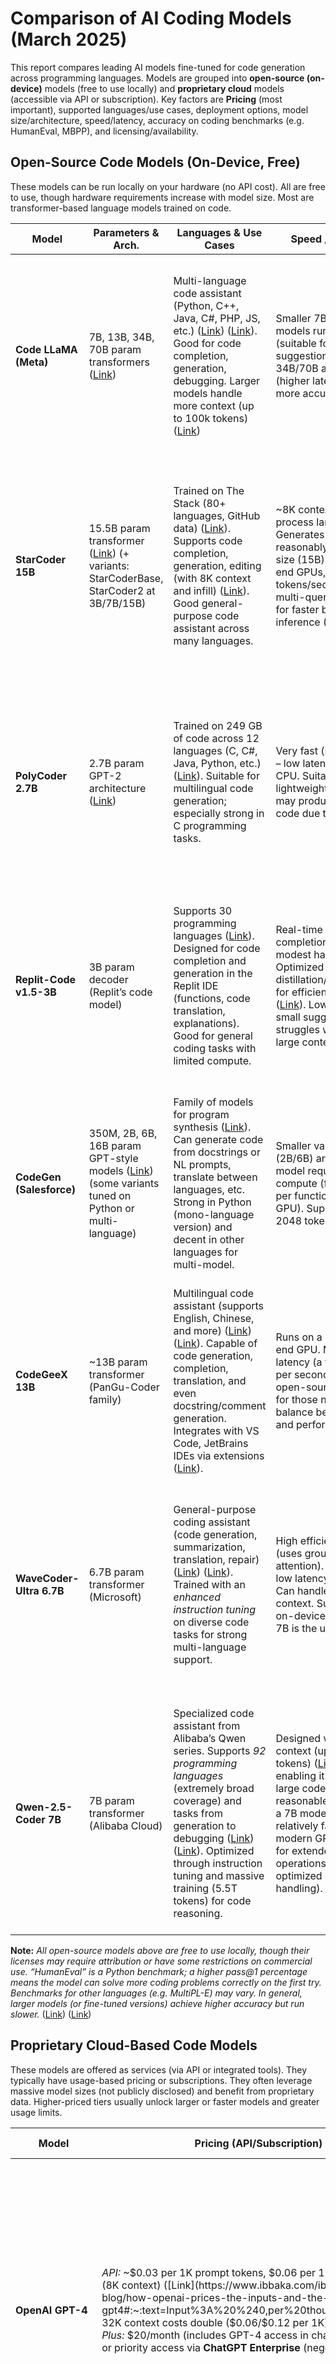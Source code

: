 
# Comparison of AI Coding Models (March 2025)

This report compares leading AI models fine-tuned for code generation across programming languages. Models are grouped into **open-source (on-device)** models (free to use locally) and **proprietary cloud** models (accessible via API or subscription). Key factors are **Pricing** (most important), supported languages/use cases, deployment options, model size/architecture, speed/latency, accuracy on coding benchmarks (e.g. HumanEval, MBPP), and licensing/availability.

## Open-Source Code Models (On-Device, Free)

These models can be run locally on your hardware (no API cost). All are free to use, though hardware requirements increase with model size. Most are transformer-based language models trained on code.

| **Model**                | **Parameters & Arch.**            | **Languages & Use Cases**                                           | **Speed / Latency**                                | **Accuracy (Benchmark)**                                                                                 | **License & Availability**                                   |
|--------------------------|-----------------------------------|---------------------------------------------------------------------|----------------------------------------------------|----------------------------------------------------------------------------------------------------------|-------------------------------------------------------------|
| **Code LLaMA (Meta)**    | 7B, 13B, 34B, 70B param transformers ([Link](https://medium.com/@marketing_novita.ai/introducing-code-llama-a-state-of-the-art-large-language-model-for-code-generation-e9753deb61b7#:~:text=Meta%20is%20releasing%20four%20sizes,right%20out%20of%20the%20box)) | Multi-language code assistant (Python, C++, Java, C#, PHP, JS, etc.) ([Link](https://medium.com/@marketing_novita.ai/introducing-code-llama-a-state-of-the-art-large-language-model-for-code-generation-e9753deb61b7#:~:text=language%20prompts%20%28e,and%20Bash)) ([Link](https://medium.com/@marketing_novita.ai/introducing-code-llama-a-state-of-the-art-large-language-model-for-code-generation-e9753deb61b7#:~:text=Code%20Llama%20supports%20many%20popular,and%20Bash)). Good for code completion, generation, debugging. Larger models handle more context (up to 100k tokens) ([Link](https://medium.com/@marketing_novita.ai/introducing-code-llama-a-state-of-the-art-large-language-model-for-code-generation-e9753deb61b7#:~:text=Code%20Llama%E2%80%99s%20Capabilities)) | Smaller 7B/13B models run faster (suitable for real-time suggestions) ([Link](https://medium.com/@marketing_novita.ai/introducing-code-llama-a-state-of-the-art-large-language-model-for-code-generation-e9753deb61b7#:~:text=These%20models%20cater%20to%20different,time%20code%20completion)); 34B/70B are slower (higher latency) but more accurate. | **HumanEval** pass@1: ~55% (7B), ~63% (13B), ~53.7% (34B base) ([Link](https://www.e2enetworks.com/blog/top-8-open-source-llms-for-coding#:~:text=In%20benchmark%20tests%20using%20HumanEval,source%20solutions)); fine-tuned versions reach higher (Phind-CodeLlama 34B ~73.8% ([Link](https://www.e2enetworks.com/blog/top-8-open-source-llms-for-coding#:~:text=Phind,tuning%20approach))). Handles long context and complex tasks better with larger models. | Meta license (open access for research & commercial use with attribution). Downloadable weights (7B–70B) ([Link](https://medium.com/@marketing_novita.ai/introducing-code-llama-a-state-of-the-art-large-language-model-for-code-generation-e9753deb61b7#:~:text=Meta%20is%20releasing%20four%20sizes,right%20out%20of%20the%20box)); run locally with GPU (7B can run on a single GPU ([Link](https://medium.com/@marketing_novita.ai/introducing-code-llama-a-state-of-the-art-large-language-model-for-code-generation-e9753deb61b7#:~:text=These%20models%20cater%20to%20different,time%20code%20completion))). |
| **StarCoder 15B**        | 15.5B param transformer ([Link](https://huggingface.co/blog/starcoder#:~:text=StarCoder%20and%20StarCoderBase%20are%20Large,model%20that%20we%20call%20StarCoder)) (+ variants: StarCoderBase, StarCoder2 at 3B/7B/15B) | Trained on The Stack (80+ languages, GitHub data) ([Link](https://huggingface.co/blog/starcoder#:~:text=StarCoder%20and%20StarCoderBase%20are%20Large,model%20that%20we%20call%20StarCoder)). Supports code completion, generation, editing (with 8K context and infill) ([Link](https://huggingface.co/blog/starcoder#:~:text=programming%20benchmarks%20and%20matches%20or,We%20take)). Good general-purpose code assistant across many languages. | ~8K context; can process large files. Generates code reasonably fast for its size (15B) – on high-end GPUs, dozens of tokens/sec. Optimized multi-query attention for faster batch inference ([Link](https://www.e2enetworks.com/blog/top-8-open-source-llms-for-coding#:~:text=,query%20attention)). | **HumanEval** ~33–40% pass@1 for base models ([Link](https://huggingface.co/blog/starcoder#:~:text=We%20thoroughly%20evaluated%20StarCoder%20and,the%20correct%20implementation%20of%20the)) ([Link](https://huggingface.co/blog/starcoder#:~:text=Model%20HumanEval%20MBPP%20LLaMA,540B%2026.2%2036.8)). StarCoderBase outperforms older open models and even OpenAI Codex on many tasks ([Link](https://huggingface.co/blog/starcoder#:~:text=We%20found%20that%20StarCoderBase%20outperforms,autocomplete%20code%2C%20make%20modifications%20to)) ([Link](https://huggingface.co/blog/starcoder#:~:text=We%20thoroughly%20evaluated%20StarCoder%20and,the%20correct%20implementation%20of%20the)). StarCoder2 (new version) further improves performance with 3× training data. | OpenRAIL License (permissive use with attribution) ([Link](https://huggingface.co/blog/starcoder#:~:text=several%20important%20steps%20towards%20a,cases%20and%20products)). Available on HuggingFace ([Link](https://huggingface.co/blog/starcoder#:~:text=Introducing%20StarCoder)). Free to use locally (15B requires >= 16GB VRAM). |
| **PolyCoder 2.7B**       | 2.7B param GPT-2 architecture ([Link](https://accubits.com/open-source-program-synthesis-models-leaderboard/polycoder/#:~:text=match%20at%20L242%20,source%20and%20publicly%20available%2C%20enabling)) | Trained on 249 GB of code across 12 languages (C, C#, Java, Python, etc.) ([Link](https://www.scribbledata.io/blog/the-top-llms-for-code-generation-2024-edition/#:~:text=Polycoder%20is%20an%20open,Java%2C%20Python%2C%20and%20more)). Suitable for multilingual code generation; especially strong in C programming tasks. | Very fast (small model) – low latency even on CPU. Suitable for lightweight use, but may produce simpler code due to size. | Achieves **lower perplexity in C** than OpenAI Codex, *outperforming all other models in C* code generation ([Link](https://www.scribbledata.io/blog/the-top-llms-for-code-generation-2024-edition/#:~:text=Polycoder%20is%20designed%20to%20generate,other%20models%2C%20including%20OpenAI%20Codex)). Overall accuracy is lower than larger models on complex tasks, but decent given its size. | MIT License (open-source). Available for local use; 2.7B model runs on consumer GPUs or even CPUs (with reduced speed). Great for researchers or projects focusing on C ([Link](https://www.scribbledata.io/blog/the-top-llms-for-code-generation-2024-edition/#:~:text=Polycoder%20is%20designed%20to%20generate,other%20models%2C%20including%20OpenAI%20Codex)). |
| **Replit-Code v1.5-3B**  | 3B param decoder (Replit’s code model) | Supports 30 programming languages ([Link](https://www.aibase.com/news/2025#:~:text=development%20tools%2C%20integrating%20GhostWriter%20into,empowering%20developers%20around%20the%20world)). Designed for code completion and generation in the Replit IDE (functions, code translation, explanations). Good for general coding tasks with limited compute. | Real-time code completions on modest hardware. Optimized via distillation/quantization for efficiency ([Link](https://zencoder.ai/blog/generative-ai-code-generation-tools#:~:text=natural%20language%20queries%20and%20quickly,you%20write%20and%20refine%20code)) ([Link](https://zencoder.ai/blog/generative-ai-code-generation-tools#:~:text=Using%20optimization%20techniques%20such%20as,you%20write%20and%20refine%20code)). Low latency for small suggestions; struggles with very large context. | Not benchmarked on public HumanEval in literature; anecdotal quality is similar to GPT-2 level. Serves as the AI “Ghostwriter” in Replit – capable of inline suggestions and code refactoring ([Link](https://www.scribbledata.io/blog/the-top-llms-for-code-generation-2024-edition/#:~:text=Replit%20Ghostwriter%20is%20an%20AI,understand%20summaries%20of%20code)) ([Link](https://www.scribbledata.io/blog/the-top-llms-for-code-generation-2024-edition/#:~:text=Replit%20Ghostwriter%20vs%20GitHub%20Copilot)). | Apache License 2.0 (open-source). Released by Replit in 2023 ([Link](https://www.aibase.com/news/2025#:~:text=Development%20tool%20provider%20Replit%20has,empowering%20developers%20around%20the%20world)). Free to use locally or within Replit; intended to democratize AI coding assistance for all users. |
| **CodeGen (Salesforce)** | 350M, 2B, 6B, 16B param GPT-style models ([Link](https://vmware.github.io/vSphere-machine-learning-extension/use-cases/codegen.html#:~:text=Salesforce%20CodeGen%20,Large%20Language%20Model%20for)) (some variants tuned on Python or multi-language) | Family of models for program synthesis ([Link](https://github.com/salesforce/CodeGen#:~:text=CodeGen%20is%20a%20family%20of,v4.%20Competitive%20with%20OpenAI%20Codex)). Can generate code from docstrings or NL prompts, translate between languages, etc. Strong in Python (mono-language version) and decent in other languages for multi-model. | Smaller variants (2B/6B) are fast; 16B model requires more compute (few seconds per function on a GPU). Supports up to 2048 tokens context. | Earlier versions achieved ~28–30% on HumanEval (16B Mono ~29.3% ([Link](https://huggingface.co/blog/starcoder#:~:text=LLaMA,7))). CodeGen2 models improved on multi-turn coding tasks. Not state-of-the-art by 2025, but useful for fine-tuning or smaller-scale needs. | Apache 2.0 license (open-source) ([Link](https://github.com/salesforce/CodeGen#:~:text=CodeGen%20is%20a%20family%20of,v4.%20Competitive%20with%20OpenAI%20Codex)). Models downloadable from HuggingFace. Free local deployment; often used as base models for further fine-tuning research. |
| **CodeGeeX 13B**         | ~13B param transformer (PanGu-Coder family) | Multilingual code assistant (supports English, Chinese, and more) ([Link](https://zencoder.ai/blog/generative-ai-code-generation-tools#:~:text=CodeGeeX%20is%20an%20AI,for%20individual%20developers%20and%20businesses)) ([Link](https://zencoder.ai/blog/generative-ai-code-generation-tools#:~:text=,external%20searches%20and%20enhancing%20workflow)). Capable of code generation, completion, translation, and even docstring/comment generation. Integrates with VS Code, JetBrains IDEs via extensions ([Link](https://zencoder.ai/blog/generative-ai-code-generation-tools#:~:text=CodeGeeX%20is%20an%20AI,for%20individual%20developers%20and%20businesses)). | Runs on a single high-end GPU. Moderate latency (a few tokens per second). Offers an open-source model for those needing a balance between size and performance. | HumanEval ~20–25% (approx, similar to CodeGen). Known to be *“close to CodeLlama 7B performance”* as of 2023. Useful for bilingual coding scenarios (e.g., commenting code in Chinese/English). | Open-source (Apache-2.0). Model available for download ([Link](https://zencoder.ai/blog/generative-ai-code-generation-tools#:~:text=various%20popular%20IDEs%20%20such,for%20individual%20developers%20and%20businesses)). Also provided as an **open IDE plugin**. No usage fees. |
| **WaveCoder-Ultra 6.7B** | 6.7B param transformer (Microsoft)        | General-purpose coding assistant (code generation, summarization, translation, repair) ([Link](https://hub.athina.ai/blogs/top-open-source-models-for-code-generation-in-2025/#:~:text=The%20DeepSeek,enhance%20coding%20efficiency%20and%20accuracy)) ([Link](https://hub.athina.ai/blogs/top-open-source-models-for-code-generation-in-2025/#:~:text=4.%20Phi)). Trained with an *enhanced instruction tuning* on diverse code tasks for strong multi-language support. | High efficiency design (uses grouped-query attention). Runs with low latency for its size. Can handle ~16k context. Suitable for on-device use where 7B is the upper limit. | **HumanEval** pass@1: ~79.9% ([Link](https://huggingface.co/microsoft/wavecoder-ultra-6.7b#:~:text=Model%20HumanEval%20MBPP%28500%29%20HumanEval%20Fix%28Avg,6.7B%2079.9%2064.6%2052.3%2045.7)) – top-tier for an open model (approaches GPT-4 performance at a fraction of size). Also 64.6% on MBPP ([Link](https://huggingface.co/microsoft/wavecoder-ultra-6.7b#:~:text=Model%20HumanEval%20MBPP%28500%29%20HumanEval%20Fix%28Avg,6.7B%2079.9%2064.6%2052.3%2045.7)). Ranked among state-of-the-art open models on code benchmarks in 2024. | MIT License ([Link](https://huggingface.co/microsoft/wavecoder-ultra-6.7b#:~:text=License)). Available on HuggingFace (released Apr 2024) ([Link](https://huggingface.co/microsoft/wavecoder-ultra-6.7b#:~:text=,2023%2F12%2F26%5D%20WaveCoder%20paper%20released)). Free to use locally; Microsoft provides code and weights openly. |
| **Qwen-2.5-Coder 7B**    | 7B param transformer (Alibaba Cloud)     | Specialized code assistant from Alibaba’s Qwen series. Supports *92 programming languages* (extremely broad coverage) and tasks from generation to debugging ([Link](https://hub.athina.ai/blogs/top-open-source-models-for-code-generation-in-2025/#:~:text=The%20Qwen2.5,debugging%20across%20multiple%20programming%20languages)) ([Link](https://hub.athina.ai/blogs/top-open-source-models-for-code-generation-in-2025/#:~:text=%2A%20Long,including%20Python%2C%20Java%2C%20and%20C)). Optimized through instruction tuning and massive training (5.5T tokens) for code reasoning. | Designed with long context (up to 128K tokens) ([Link](https://hub.athina.ai/blogs/top-open-source-models-for-code-generation-in-2025/#:~:text=%2A%20Instruction%20Tuning%3A%20Fine,in%2092%20programming%20languages%2C%20including)), enabling it to work on large codebases with reasonable speed. As a 7B model, it’s relatively fast on modern GPUs, even for extended context operations (thanks to optimized context handling). | **HumanEval** score: **88.4%** pass@1 ([Link](https://hub.athina.ai/blogs/top-open-source-models-for-code-generation-in-2025/#:~:text=The%20Qwen2.5,debugging%20across%20multiple%20programming%20languages)) ([Link](https://hub.athina.ai/blogs/top-open-source-models-for-code-generation-in-2025/#:~:text=HumanEval%20Score%3A%2088.4)) – extraordinarily high for a 7B model, making it one of the most accurate open models (likely using advanced prompt techniques). Excels in multi-language code understanding and complex code problems. | Apache 2.0 license (open-source). Available via Alibaba Cloud open-model zoo. Free for local use and can be deployed on cloud or on-prem. Represents cutting-edge open-model performance as of early 2025. |

**Note:** *All open-source models above are free to use locally, though their licenses may require attribution or have some restrictions on commercial use. “HumanEval” is a Python benchmark; a higher pass@1 percentage means the model can solve more coding problems correctly on the first try. Benchmarks for other languages (e.g. MultiPL-E) may vary. In general, larger models (or fine-tuned versions) achieve higher accuracy but run slower.* ([Link](https://medium.com/@marketing_novita.ai/introducing-code-llama-a-state-of-the-art-large-language-model-for-code-generation-e9753deb61b7#:~:text=These%20models%20cater%20to%20different,time%20code%20completion)) ([Link](https://huggingface.co/blog/starcoder#:~:text=We%20thoroughly%20evaluated%20StarCoder%20and,the%20correct%20implementation%20of%20the))

## Proprietary Cloud-Based Code Models

These models are offered as services (via API or integrated tools). They typically have usage-based pricing or subscriptions. They often leverage massive model sizes (not publicly disclosed) and benefit from proprietary data. Higher-priced tiers usually unlock larger or faster models and greater usage limits.

| **Model**             | **Pricing (API/Subscription)**                                             | **Languages & Use Cases**                                             | **Model & Architecture**                              | **Speed / Latency**                                          | **Accuracy & Benchmarks**                                                                                 | **Availability & License**                                                |
|-----------------------|---------------------------------------------------------------------------|-----------------------------------------------------------------------|--------------------------------------------------------|--------------------------------------------------------------|----------------------------------------------------------------------------------------------------------|---------------------------------------------------------------------------|
| **OpenAI GPT-4**      | *API:* ~$0.03 per 1K prompt tokens, $0.06 per 1K output tokens (8K context) ([Link](https://www.ibbaka.com/ibbaka-market-blog/how-openai-prices-the-inputs-and-the-outputs-for-gpt4#:~:text=Input%3A%20%240,per%20thousand%20tokens)); 32K context costs double ($0.06/$0.12 per 1K) ([Link](https://www.ibbaka.com/ibbaka-market-blog/how-openai-prices-the-inputs-and-the-outputs-for-gpt4#:~:text=Input%3A%20%240,per%20thousand%20tokens)). *ChatGPT Plus:* $20/month (includes GPT-4 access in chat). Higher context or priority access via **ChatGPT Enterprise** (negotiated pricing). | Over a dozen languages (strongest in Python, JS, Java, C++ etc.). Excels at complex coding tasks, algorithmic problems, and debugging. Used for code generation, review, and natural language Q&A about code. Suitable for **advanced use cases** (e.g. writing entire modules, tricky debugging). |  Undisclosed transformer-based LLM (estimated >170B parameters). Trained on a broad mix of code and text. State-of-the-art reasoning and coding abilities with vision and tool-use support in newer versions ([Link](https://openai.com/api/pricing/#:~:text=Reasoning%20models%20for%20complex%2C%20multi,problems)) ([Link](https://openai.com/api/pricing/#:~:text=OpenAI%20o3)). | Slower than smaller models – rate limited (~15-32 tokens/second in practice). High inference cost means API responses have noticeable latency for long outputs. Optimized “turbo” versions and system upgrades in late 2024 improved speed and cost ([Link](https://www.reddit.com/r/mlscaling/comments/17pkem7/what_do_we_learn_from_the_gpt4_price_drop/#:~:text=What%20do%20we%20learn%20from,01%2F1k%29%20and%202X)). | **HumanEval** ~85-88% pass@1 (cutting-edge) ([Link](https://arxiv.org/html/2402.14852v1#:~:text=GPT,TABLE%20I%3A%20Model%20performance%20comparison)). Essentially at or near human-level on many programming challenges. Wins or performs top-tier on coding benchmarks (MBPP, LeetCode, etc.). Consistently outperforms most other models in code correctness ([Link](https://arxiv.org/html/2402.14852v1#:~:text=%23%20%20II,for%20Models%20to%20Pass%20HumanEval)) ([Link](https://arxiv.org/html/2402.14852v1#:~:text=GPT,TABLE%20I%3A%20Model%20performance%20comparison)). | Commercial (proprietary). Available via OpenAI API and Azure OpenAI. No on-premise. **License:** Usage governed by OpenAI terms (no IP rights to model). |
| **OpenAI GPT-3.5 Turbo** | *API:* $0.0005 per 1K input tokens + $0.0015 per 1K output tokens ([Link](https://community.openai.com/t/pricing-of-legacy-models/614008#:~:text=%2A%20gpt)) (16K context version slightly more). *Azure and third-party services* may have different pricing. Included in ChatGPT free tier (with rate limits). | Dozens of languages (very strong in Python, JS; good in others). Ideal for day-to-day code completion, generating boilerplate, and answering coding questions. Powers many coding assistants with fast responses. Use cases: autocompletion, code explanation, simple script generation. | ~Turbo GPT-3.5 model (instruct-tuned GPT-3.5 series). Around 175B parameters (not officially stated). Fine-tuned on code and instructions. Lacks some of GPT-4’s advanced reasoning but much faster and cheaper. | Very fast generation (~50-70 tokens/sec in short bursts). Low latency for small-to-medium outputs. Can handle real-time IDE integration. However, quality drops on very complex tasks compared to GPT-4. | **HumanEval** ~48-55% (older version ~48% ([Link](https://openai.com/index/gpt-4-research/#:~:text=GPT,Reading)); updated 16k-context versions improved further). Strong performance on MBPP (solves many basic Python problems). Good for routine tasks but will miss more complex problem logic that GPT-4 or Claude can handle. | Commercial API. No local version. License restricted to API terms. Widely integrated (e.g. GitHub Copilot’s earlier versions, Azure OpenAI, etc.). Very cost-effective for coding assistance given its low price/token. |
| **GitHub Copilot**    | *Subscription:* **$10/month** (or $100/year) for individuals ([Link](https://zencoder.ai/blog/generative-ai-code-generation-tools#:~:text=)); free for students and maintainers. **Business** plan at $19/user/month ([Link](https://aihungry.com/tools/amazon-codewhisperer/pricing#:~:text=2025%20aihungry,Administrators%20get%20organizational%20license)) ([Link](https://aws.amazon.com/about-aws/whats-new/2023/04/amazon-codewhisperer-generally-available/#:~:text=Amazon%20CodeWhisperer%20is%20now%20generally,capabilities%20to%20organizations%20that)). *Copilot Chat* (with GPT-4/Claude) included for subscribers. | Supports all major languages (Python, JavaScript/TypeScript, Go, Ruby, Java, C#, C/C++, SQL, etc.). Best for in-IDE code completion, suggesting the next line or block as you type. Also provides **Copilot Chat** for explaining code and answering questions in natural language. Use cases: speeding up coding by autocompleting snippets and writing tests/docs. | Powered by OpenAI models (Codex initially; now GPT-4 and others). As of 2024, Copilot uses **GPT-4** for interactive chat and a mix of GPT-4 or optimized 3.5 models for realtime completions ([Link](https://zencoder.ai/blog/generative-ai-code-generation-tools#:~:text=GitHub%20Copilot%20is%20an%20AI,5%20Sonnet%2C%20and%20integrates%20with)) ([Link](https://zencoder.ai/blog/generative-ai-code-generation-tools#:~:text=GitHub%20Copilot%20offers%20a%20Free,starting%20at%20%2410%20per%20month)). Also integrated **Anthropic Claude 3.5** for some features ([Link](https://zencoder.ai/blog/generative-ai-code-generation-tools#:~:text=GitHub%20Copilot%20is%20an%20AI,5%20Sonnet%2C%20and%20integrates%20with)). Copilot is an AI *service* rather than a single model. | Real-time suggestions with low latency (a few hundred ms for line completions). Chat responses (GPT-4) take a few seconds. GitHub optimizes requests to reduce lag in the IDE. | No public benchmark, but OpenAI’s Codex (which Copilot started with) solved ~37% of HumanEval in 2021. Copilot’s quality improved with GPT-4 backend – roughly matches GPT-4’s accuracy for multi-step problems in Chat mode. In practice, **Copilot autocompletes ~50-60% of code correctly** in supported frameworks (per GitHub’s own metrics). | Commercial. **Availability:** VS Code, Visual Studio, JetBrains, Neovim, etc. via extension ([Link](https://www.scribbledata.io/blog/the-top-llms-for-code-generation-2024-edition/#:~:text=coding%20tasks%2C%20providing%20autocomplete,directly%20within%20the%20IDE)). Requires cloud (GitHub’s service). **License:** Proprietary SaaS; generated code may contain fragments from training data (GitHub provides legal indemnification for users). |
| **Amazon CodeWhisperer** | **Free for individual use** (unlimited, requires AWS login) ([Link](https://docs.aws.amazon.com/codewhisperer/latest/userguide/billing.html#:~:text=This%20page%20describes%20the%20different,and%20easy%20to%20set%20up)) ([Link](https://www.g2.com/products/amazon-codewhisperer/reviews#:~:text=Amazon%20CodeWhisperer%20Reviews%202025%3A%20Details%2C,and%20there%20are%20no)). **Professional** $19/user/month for organizations ([Link](https://aihungry.com/tools/amazon-codewhisperer/pricing#:~:text=2025%20aihungry,Administrators%20get%20organizational%20license)) ([Link](https://aws.amazon.com/about-aws/whats-new/2023/04/amazon-codewhisperer-generally-available/#:~:text=Amazon%20CodeWhisperer%20is%20now%20generally,capabilities%20to%20organizations%20that)). | Multi-language support (Python, Java, JavaScript, TypeScript, C#, Go, Rust, SQL, etc. – focused on popular languages). Use cases: similar to Copilot – inline code suggestions in IDEs, especially for AWS-related development. Excels at code completion and creating AWS APIs snippets. Also includes security scans for vulnerabilities. | Underlying model details not public (AWS-trained transformer ~15B parameters rumored). Optimized for cloud integration and AWS APIs. Tight IDE integration (VS Code, JetBrains). Slightly less “chatty” than GPT-based models – more focused on completing code given preceding context. | Fast suggestions (aims for sub-second latency in IDE). AWS infrastructure ensures low latency for users in supported regions. For larger comment-to-code generation, takes a second or two. | In AWS’s internal benchmarks, CodeWhisperer was shown to produce correct suggestions **57%** of the time on common tasks vs 27% for Copilot (pre-GPT4) ([Link](https://hackr.io/blog/github-copilot-vs-amazon-codewhisperer#:~:text=GitHub%20Copilot%20vs%20Amazon%20CodeWhisperer,Individual%20plan%20is%20free%2C)) (Amazon’s claims). On HumanEval, independent tests found performance comparable to Codex (around 30-40% pass@1). Strengths in AWS-centric code patterns. | Commercial service. **Availability:** AWS Toolkit plugins for IDEs (VS Code, IntelliJ, PyCharm, etc.). No local version. Free tier for individuals (no license needed), pro tier requires AWS account. |
| **Amazon Q Developer** | **Free tier** available; **Paid Pro** plan *starting at* **$19/month per user** ([Link](https://zencoder.ai/blog/generative-ai-code-generation-tools#:~:text=Amazon%20Q%20Developer%20is%20a,repetitive%20tasks%2C%20and%20assists%20with)) ([Link](https://zencoder.ai/blog/generative-ai-code-generation-tools#:~:text=)). (Pricing covers advanced capabilities like code base customization and higher usage limits.) | Generative AI assistant for full software development lifecycle on AWS ([Link](https://zencoder.ai/blog/generative-ai-code-generation-tools#:~:text=Amazon%20Q%20Developer%20is%20a,based%20applications%20and%20infrastructure)). Supports code in multiple IDEs (JetBrains, VS Code, Visual Studio) with **code generation, review, refactoring, testing** help ([Link](https://zencoder.ai/blog/generative-ai-code-generation-tools#:~:text=Amazon%20Q%20Developer%20is%20a,based%20applications%20and%20infrastructure)) ([Link](https://zencoder.ai/blog/generative-ai-code-generation-tools#:~:text=,Customizes%20responses%20based%20on%20internal)). Use cases: project onboarding (answer questions about a codebase), converting natural language requests into code (feature generation), cloud infrastructure code (IaC) and AWS service integration. | Combination of models (likely uses a version of CodeWhisperer plus larger Alexa Teacher Model variants). Emphasizes a *conversational agent* approach. Integrates with AWS services for context (cloud architecture diagrams, etc.). The model(s) behind Q are not fully disclosed; presumably large Transformers hosted on AWS. | Low latency for inline code completion. More involved tasks (like multi-step feature generation or answering questions about a project) take a few seconds as Q may run more complex prompts. Aims to maintain interactive speeds for conversation-style assistance. | Not publicly benchmarked on standard code tests yet (new in late 2024). Amazon claims “state-of-the-art” capabilities in code generation and transformation. In internal evals, it can complete code tasks and even execute and test code in realtime (for verification) ([Link](https://aws.amazon.com/blogs/devops/enhancing-code-generation-with-real-time-execution-in-amazon-q-developer/#:~:text=Enhancing%20Code%20Generation%20with%20Real,test%20code%20in%20real%20time)) ([Link](https://aws.amazon.com/awstv/watch/ee812df95bc/#:~:text=Refactor%20Code%20with%20Amazon%20Q,refactoring%20within%20your%20favorite%20IDE)). Likely on par with other GPT-4-class offerings for supported tasks, given it leverages advanced AWS AI. | Commercial (AWS cloud service). **Availability:** AWS IDE extensions and AWS Console (no local/offline mode). Licensing through AWS (terms of service). Geared toward enterprise use on AWS – integrates with AWS Code Suite and cloud resources. |
| **Anthropic Claude**   | *API (Claude 2/Claude 3.5):* **Claude Instant** ~$0.0024/1K output tokens ([Link](https://latenode.com/blog/claude-ai-pricing-and-features#:~:text=Claude%20Instant)); **Claude 2 / 3.5** ~$0.015/1K output tokens ([Link](https://latenode.com/blog/claude-ai-pricing-and-features#:~:text=Claude%203%20Sonnet)) ([Link](https://latenode.com/blog/claude-ai-pricing-and-features#:~:text=Claude%203)) (with input tokens one-fifth that cost) – i.e. $15 per million output tokens for top model. *Claude Pro (web)*: $20/month for unlimited usage on Claude.ai ([Link](https://www.datacamp.com/blog/claude-sonnet-anthropic#:~:text=Image%3A%20Claude%20AI%20graphical%20user,interface)). | Very strong in English-centric coding (Python, JS, Java, etc. with excellent reasoning). Also handles other languages (less training on niche languages than CodeLlama). Great at **conversational coding**: explaining code, reviewing for errors, and writing functions given high-level instructions. Up to 100K context window (reads very large code files). Use cases: interactive pair-programmer, code analysis, generating test cases, etc. | Claude 2 and Claude 3.5 are proprietary large transformers (50B+ params, details not public). Trained with “Constitutional AI” safety. Known for long-context handling (100k tokens) and fast reasoning. Claude Instant is a smaller, faster model (~<10B params) for lightweight tasks. | Faster than GPT-4 in many cases. **Claude Instant** is extremely fast (on par with GPT-3.5 Turbo) for short prompts. Claude 2/3 have slightly lower throughput than GPT-3.5 but better than GPT-4. With 100k context, latency grows if you actually feed huge inputs. Generally a few seconds for typical function-generation prompts. | Claude 2 achieved ~71% on HumanEval (Python) in mid-2023. **Claude 3.5 “Sonnet”** improved coding performance significantly – it’s now outperforming GPT-4 on some code benchmarks (reportedly ~98% pass@10 on HumanEval) ([Link](https://paperswithcode.com/sota/code-generation-on-humaneval#:~:text=HumanEval%20Benchmark%20%28Code%20Generation%29%20,4o%29.%2098.2)) ([Link](https://news.ycombinator.com/item?id=37268146#:~:text=GPT,was)). Extremely good at reasoning through multi-step problems and generating correct solutions, often rivaling GPT-4 in quality. | Commercial. **Availability:** Anthropic API, also integrated in platforms like Slack, Sourcegraph Cody, GitHub Copilot (as of 2024) ([Link](https://zencoder.ai/blog/generative-ai-code-generation-tools#:~:text=GitHub%20Copilot%20is%20an%20AI,5%20Sonnet%2C%20and%20integrates%20with)). Also on AWS Bedrock and Google Cloud Vertex AI ([Link](https://www.datacamp.com/blog/claude-sonnet-anthropic#:~:text=Claude%203,Vertex%20AI%2C%20and%20Amazon%20Bedrock)). License is proprietary (with emphasis on safety and usage guidelines). No self-host option. |
| **Google Codey (PaLM 2 Code)** | *Vertex AI API:* ~$0.00025 per 1K input chars, $0.0005 per 1K output chars ([Link](https://cloud.google.com/vertex-ai/generative-ai/pricing#:~:text=Note%3A%20Prediction%20pricing%20for%20tuned,for%20Code%20Completion%20Input%20Global)) ([Link](https://cloud.google.com/vertex-ai/generative-ai/pricing#:~:text=Codey%20for%20Code%20Completion%20Input,Global)) (during preview; roughly $0.00075/1K total). Google **Duet AI** (which uses Codey) is included for Google Cloud subscribers (pricing baked into GCP costs). | Supports over 20 languages (Python, Java, JavaScript, Go, Kotlin, etc.) ([Link](https://voicebot.ai/2023/05/19/google-rolls-out-codey-ai-coding-assistant/#:~:text=The%20new%20Codey%20family%20of,useful%20in%20scientific%20research%20and)) ([Link](https://voicebot.ai/2023/05/19/google-rolls-out-codey-ai-coding-assistant/#:~:text=%E2%80%9CCodey%20was%20fine,%E2%80%9D)). Use cases: code completion in Google Colab and Cloud IDEs, code chat assistance (explaining and fixing code), and generating Cloud SDK code. Specialized in assisting with **Google frameworks/APIs** as well. Strong focus on Python (Colab) use. | PaLM 2 large language model, fine-tuned on high-quality code (Google’s internal and external permissive code) ([Link](https://voicebot.ai/2023/05/19/google-rolls-out-codey-ai-coding-assistant/#:~:text=%E2%80%9CCodey%20was%20fine,%E2%80%9D)). Variants: Codey  code-completion model, and Codey chat model. Exact size not disclosed (PaLM 2 has sizes up to 540B; Codey likely based on a 64B or smaller variant for speed). | Generally fast API responses. In Google Colab, Codey can suggest completions almost instantly for small prompts. For multi-sentence prompts via API, responds in under a second typically (given its pricing is very low per character, it’s optimized for speed/cost). | Google hasn’t published HumanEval, but Codey is reported to lag behind GPT-4/Claude, roughly comparable to GPT-3.5 level. In one benchmark, **Codey (PaLM2)** was around 30–40% on HumanEval. CodeLlama 34B outperformed Codey in public tests ([Link](https://www.e2enetworks.com/blog/top-8-open-source-llms-for-coding#:~:text=In%20benchmark%20tests%20using%20HumanEval,source%20solutions)). Still, Codey is competent on common tasks and steadily improving, especially for Python (customized for Colab) ([Link](https://voicebot.ai/2023/05/19/google-rolls-out-codey-ai-coding-assistant/#:~:text=%E2%80%9CCodey%20was%20fine,%E2%80%9D)). | Proprietary. **Availability:** Google Cloud Vertex AI (API), Google Colab & Cloud Shell (as “assistant”). Not available for on-premise. Licensing through Google Cloud terms. Duet AI (with Codey) is offered to enterprise Google Workspace/Cloud customers as well. |
| **Tabnine**            | **Basic:** Free (local ML model with limited capability) ([Link](https://www.wheelhouse.com/products/tabnine/pricing#:~:text=Tabnine%20offers%20three%20pricing%20plans%3A)). **Pro (Dev):** $9/user/month ([Link](https://www.wheelhouse.com/products/tabnine/pricing#:~:text=,39%20per%20user%20per%20month)). **Enterprise:** $39/user/month ([Link](https://www.wheelhouse.com/products/tabnine/pricing#:~:text=Tabnine%20offers%20three%20pricing%20plans%3A)) (advanced features, self-host option) – pricing includes unlimited code completion usage. | Supports **all major languages** (and many minor ones). Focused on **contextual code completion** rather than long dialogs – it learns from your code context to suggest next lines or blocks. Good for accelerating typing of boilerplate, common idioms, and repetitive code. Enterprise version can train on your *own codebase* for personalized suggestions ([Link](https://www.scribbledata.io/blog/the-top-llms-for-code-generation-2024-edition/#:~:text=Tabnine%20stands%20out%20for%20its,the%20team%E2%80%99s%20practices%20and%20guidelines)) ([Link](https://www.scribbledata.io/blog/the-top-llms-for-code-generation-2024-edition/#:~:text=coding%20suggestions%20and%20is%20integrated,specific%20coding%20assistance)). | Uses a proprietary code-specific model (original Tabnine was GPT-2 based; newer versions incorporate open models like Codegen with custom tuning). The **local model** (for offline use) is lightweight, while the cloud model used for Pro is larger and more powerful. Integrates into editors to fetch cloud completions. | Very low latency for single-line suggestions (designed for real-time IDE usage). The cloud inference for whole-function suggestions is also quick (often <1s). The local offline model is instant but less accurate; cloud boosts quality at slight cost in latency. | Not directly benchmarked on public leaderboards. Tabnine’s quality is roughly on par with Codex on common library usage. It won’t solve hard algorithmic puzzles, but it excels at **completing structured code** (like filling in function arguments, repetitive code patterns). In enterprise settings, fine-tuned on your code, it can produce *up to 50% of code* according to user reports. | **Availability:** Plugins for all popular IDEs. Basic plan runs fully local (no data leaves your machine), Pro/Enterprise send code context to Tabnine’s cloud. **License:** Proprietary software. Enterprises can opt for self-hosted deployment to keep data on-prem. |
| **Replit Ghostwriter** | **Free tier:** included for all Replit users with basic features as of 2023 ([Link](https://www.aibase.com/news/2025#:~:text=Development%20tool%20provider%20Replit%20has,empowering%20developers%20around%20the%20world)). **Ghostwriter Pro:** $20/month (previously $10, includes more AI credits and faster generation). | Supports dozens of languages on Replit.com (including web dev, Python, C/C++, Java, Ruby, etc.). Use cases: inline code completion, a chat-based **AI helper**, code transformation (e.g. “make this code more readable”), and explanation of code snippets ([Link](https://www.scribbledata.io/blog/the-top-llms-for-code-generation-2024-edition/#:~:text=Replit%20Ghostwriter%20is%20an%20AI,understand%20summaries%20of%20code)) ([Link](https://www.scribbledata.io/blog/the-top-llms-for-code-generation-2024-edition/#:~:text=Replit%20Ghostwriter%20vs%20GitHub%20Copilot)). Particularly useful for learners and quick scripting. | Combines models: uses OpenAI GPT-4 for some features ([Link](https://davidmelamed.com/2025/02/18/the-best-ai-coding-tools-according-to-chatgpts-deep-research/#:~:text=The%20Best%20AI%20Coding%20Tools,code)), and Replit’s own 3B model for others. Replit is actively developing larger proprietary models. Ghostwriter’s architecture is a hybrid system directing prompts either to their in-house model or external APIs depending on task complexity. | In-browser performance is snappy for completions (small model). Full-function generations or chat (which may invoke GPT-4) have a few seconds delay. Replit streams output when generating larger code blocks, improving perceived latency. | Comparable to GPT-3.5 on many tasks when using their own model. For difficult problems, it falls back to GPT-4 (hence achieving high quality at times). On HumanEval, the Replit-code 3B model alone would be modest (~20-30%), but with GPT-4 assist, Ghostwriter solves most prompts. It particularly shines in *code repair and explanation* tasks, aided by Replit’s integration (can actually run the code to diagnose issues). | Proprietary service by Replit. Only available within Replit’s online IDE. No standalone model download (aside from the open 3B model). **License:** Code generated is owned by the user (per Replit terms), but the service itself is closed-source. |
| **Sourcegraph Cody**   | **Free:** limited usage with open-source code context. **Pro:** $10/user/month (increased limits, private repositories) – as of 2025. **Enterprise:** $59/user/month ([Link](https://www.g2.com/products/sourcegraph-sourcegraph-cody/pricing#:~:text=Sourcegraph%20Cody%20Pricing%202025%20Sourcegraph,at%20different%20pricing%20editions%20below)) with self-host options and unlimited use. | Supports dozens of languages. Integrated into Sourcegraph’s code search platform. Use cases: answering questions about a large codebase, doing refractors across repos, explaining code, and generating code with full repository context. Essentially, Cody is like a “coding search + GPT” that can index your entire org’s code and answer questions or generate code in that context. | Cody is an *AI-powered layer* over Sourcegraph’s search. It uses large models (Anthropic Claude by default, and others like GPT-4 optionally) to perform the tasks ([Link](https://zencoder.ai/blog/generative-ai-code-generation-tools#:~:text=GitHub%20Copilot%20is%20an%20AI,5%20Sonnet%2C%20and%20integrates%20with)). The architecture involves a **context window** stuffed with relevant code retrieved by Sourcegraph, then a prompt to the AI model. The heavy lifting is done by Claude or GPT under the hood (no custom model from Sourcegraph itself, though they orchestrate it). | Latency depends on the underlying model (Claude is fast for Q&A; GPT-4 a bit slower). For code search queries, Cody first fetches relevant code snippets (fast) then the model generates answers (1-3 seconds typically). Designed to handle fairly large prompts (since it can feed in entire files as needed). | With Claude-2, Cody can achieve very high accuracy in code Q&A – e.g. finding a function usage across a codebase or summarizing a file’s purpose correctly. On HumanEval-style generation, its performance is that of the model it uses (Claude or GPT-4, i.e. ~80%+). Cody’s strength is less in standalone generation and more in *code understanding* with context: it can integrate 100k+ tokens of code context, giving relevant answers that simpler assistants cannot. | **Availability:** as a cloud service on sourcegraph.com, or self-hosted Sourcegraph Enterprise (you provide API keys for the LLM). The “Cody” interface itself is open-source ([Link](https://news.ycombinator.com/item?id=35339010#:~:text=Open%20Sourcing%20Cody%20%E2%80%93%20Sourcegraph%27s,to%20improve)), but the models are not – it relies on third-party APIs. **License:** Code answers are derived from your code (so under your code’s license); the service itself is commercial. |

**Notes:** Higher-cost plans for cloud models often unlock larger context windows or more powerful versions. For example, GitHub Copilot for Business and Amazon CodeWhisperer Professional offer admin controls and improved suggestion relevance. Similarly, ChatGPT Enterprise gives prioritized GPT-4 access with longer context. *When evaluating cost, consider that some providers charge per token (OpenAI, Anthropic, Google), while others are flat monthly fees (Copilot, Tabnine, etc.).* The **accuracy** of models is continually improving – by 2025 even the open models (e.g. WizardCoder, Phind-CodeLlama) have closed the gap with proprietary ones on benchmarks ([e2enetworks.com](https://www.e2enetworks.com/blog/top-8-open-source-llms-for-coding#:~:text=Phind%2C%20an%20AI%20company%2C%20has,pass%401%2C%20respectively)) ([e2enetworks.com](https://www.e2enetworks.com/blog/top-8-open-source-llms-for-coding#:~:text=Phind,tuning%20approach)), but top-tier closed models (GPT-4, Claude) still lead on toughest problems.

All on-device models listed are **free** (open-source), whereas cloud models incur costs either per token or per seat. For critical applications requiring maximum accuracy and less concern for cost, services like GPT-4 or Claude are preferred. For cost-sensitive or privacy-sensitive scenarios, open-source models (Code LLaMA, StarCoder, etc.) running locally or in self-hosted setups can be a viable alternative, albeit with some trade-offs in raw performance. Each model above has unique strengths, so the best choice depends on your use case, budget, and deployment constraints. 

**Sources:** Benchmark scores and model details are cited from relevant literature and documentation for each model ([scribbledata.io](https://www.scribbledata.io/blog/the-top-llms-for-code-generation-2024-edition/#:~:text=development%2C%20machine%20learning%2C%20and%20natural,other%20models%2C%20including%20OpenAI%20Codex)) ([huggingface.co](https://huggingface.co/microsoft/wavecoder-ultra-6.7b#:~:text=Model%20HumanEval%20MBPP%28500%29%20HumanEval%20Fix%28Avg,6.7B%2079.9%2064.6%2052.3%2045.7)) ([athena.ai](https://hub.athina.ai/blogs/top-open-source-models-for-code-generation-in-2025/#:~:text=The%20Qwen2.5,debugging%20across%20multiple%20programming%20languages)) ([e2enetworks.com](https://www.e2enetworks.com/blog/top-8-open-source-llms-for-coding#:~:text=Phind%2C%20an%20AI%20company%2C%20has,pass%401%2C%20respectively)), and pricing information is taken from official pricing pages or announcements as of March 2025 ([zencoder.ai](https://zencoder.ai/blog/generative-ai-code-generation-tools#:~:text=)) ([latenode.com](https://latenode.com/blog/claude-ai-pricing-and-features#:~:text=Claude%203%20Sonnet)) ([cloud.google.com](https://cloud.google.com/vertex-ai/generative-ai/pricing#:~:text=Note%3A%20Prediction%20pricing%20for%20tuned,for%20Code%20Completion%20Input%20Global)).
